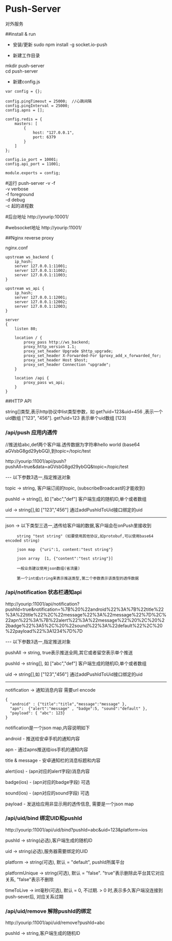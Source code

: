 Push-Server
=======================
对外服务

##install & run

* 安装/更新
sudo npm install -g socket.io-push

* 新建工作目录

mkdir push-server    
cd push-server

* 新建config.js

```
var config = {};

config.pingTimeout = 25000;  //心跳间隔
config.pingInterval = 25000;
config.apns = [];

config.redis = {
    masters: [
        {
            host: "127.0.0.1",
            port: 6379
        }
    ]
};

config.io_port = 10001;
config.api_port = 11001;

module.exports = config;
```

#运行
push-server -v -f    
-v verbose   
-f foreground   
-d debug     
-c 起的进程数

#后台地址
http://yourip:10001/

#websocket地址
http://yourip:11001/

##Nginx reverse proxy

nginx.conf

```
upstream ws_backend {
    ip_hash;
    server 127.0.0.1:11001;
    server 127.0.0.1:11002;
    server 127.0.0.1:11003;
}

upstream ws_api {
    ip_hash;
    server 127.0.0.1:12001;
    server 127.0.0.1:12002;
    server 127.0.0.1:12003;
}

server
{
    listen 80;

    location / {
        proxy_pass http://ws_backend;
        proxy_http_version 1.1;
        proxy_set_header Upgrade $http_upgrade;
        proxy_set_header X-Forwarded-For $proxy_add_x_forwarded_for;
        proxy_set_header Host $host;
        proxy_set_header Connection "upgrade";
    }
    
    location /api {
        proxy_pass ws_api;
    }
}
```

##HTTP API

string[]类型,表示http协议中list类型参数，如 get?uid=123&uid=456 ,表示一个uid数组 ["123", "456"]. get?uid=123 表示单个uid数组 [123]

### /api/push 应用内透传

//推送给abc,def两个客户端.透传数据为字符串hello world (base64 aGVsbG8gd29ybGQ),到topic=/topic/test

http://yourip:11001/api/push?pushAll=true&data=aGVsbG8gd29ybGQ&topic=/topic/test

--- 以下参数3选一,指定推送对象

topic -> string, 客户端订阅的topic, (subscribeBroadcast的才能收到)

pushId -> string[], 如 ["abc","def"] 客户端生成的随机ID,单个或者数组

uid -> string[],如 ["123","456"] 通过addPushIdToUid接口绑定的uid

---

json ->  以下类型三选一,透传给客户端的数据,客户端会在onPush里接收到

         string "test string" (如要使用其他协议,如protobuf,可以使用base64 encoded string)

         json map  {"uri":1, content:"test string"}

         json array  [1, {"content":"test string"}] 
         
         一般业务建议使用json数组(省流量)
         
         第一个int或string来表示推送类型,第二个参数表示该类型的透传数据


### /api/notification 状态栏通知api

http://yourip:11001/api/notification?pushId=true&notification=%7B%20%22android%22%3A%7B%22title%22%3A%22title%22%2C%22message%22%3A%22message%22%7D%2C%22apn%22%3A%7B%22alert%22%3A%22message%22%20%2C%20%22badge%22%3A5%2C%20%22sound%22%3A%22default%22%2C%20%22payload%22%3A1234%7D%7D

--- 以下参数3选一,指定推送对象

pushAll -> string, true表示推送全网,其它或者留空表示单个推送

pushId -> string[], 如 ["abc","def"] 客户端生成的随机ID,单个或者数组

uid -> string[],如 ["123","456"] 通过addPushIdToUid接口绑定的uid

---

notification -> 通知消息内容 需要url encode

```
{
  "android" : {"title":"title","message":"message" },
  "apn":  {"alert":"message" , "badge":5, "sound":"default" },
  "payload": { "abc": 123}
}
```

notification是一个json map,内容说明如下

android - 推送给安卓手机的通知内容

apn - 通过apns推送给ios手机的通知内容

title & message - 安卓通知栏的消息标题和内容

alert(ios) - (apn对应的alert字段)消息内容

badge(ios) - (apn对应的badge字段) 可选

sound(ios) - (apn对应的sound字段) 可选

payload - 发送给应用非显示用的透传信息, 需要是一个json map


### /api/uid/bind 绑定UID和pushId

http://yourip:11001/api/uid/bind?pushId=abc&uid=123&platform=ios

pushId -> string(必选),客户端生成的随机ID

uid -> string(必选),服务器需要绑定的UID

platform -> string(可选), 默认 = "default", pushId所属平台

platformUnique -> string(可选), 默认 = "false". "true"表示删除此平台其它对应关系, "false"表示不删除

timeToLive -> int毫秒(可选), 默认 = 0, 不过期. > 0 时,表示多久客户端没连接到push-sever后, 对应关系过期

### /api/uid/remove 解除pushId的绑定

http://yourip:11001/api/uid/remove?pushId=abc

pushId -> string,客户端生成的随机ID
